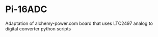 # Pi-16ADC
Adaptation of alchemy-power.com board that uses LTC2497 analog to digital converter python scripts
